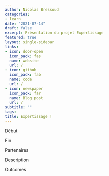 ```yaml
---
author: Nicolas Bressoud
categories:
- learn
date: "2021-07-14"
draft: false
excerpt: Présentation du projet Expertissage
featured: true
layout: single-sidebar
links:
- icon: door-open
  icon_pack: fas
  name: website
  url: /
- icon: github
  icon_pack: fab
  name: code
  url: /
- icon: newspaper
  icon_pack: far
  name: Blog post
  url: /
subtitle: ""
tags:
title: Expertissage !
---
```


Début

Fin

Partenaires

Description

Outcomes



